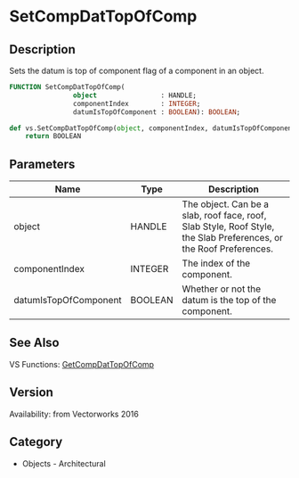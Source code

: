 # SetCompDatTopOfComp

## Description
Sets the datum is top of component flag of a component in an object.

```pascal
FUNCTION SetCompDatTopOfComp(
				object                : HANDLE;
				componentIndex        : INTEGER;
				datumIsTopOfComponent : BOOLEAN): BOOLEAN;
```

```python
def vs.SetCompDatTopOfComp(object, componentIndex, datumIsTopOfComponent):
    return BOOLEAN
```

## Parameters
|Name|Type|Description|
|---|---|---|
|object|HANDLE|The object. Can be a slab, roof face, roof, Slab Style, Roof Style, the Slab Preferences, or the Roof Preferences.|
|componentIndex|INTEGER|The index of the component.|
|datumIsTopOfComponent|BOOLEAN|Whether or not the datum is the top of the component.|

## See Also
VS Functions:
[GetCompDatTopOfComp](GetCompDatTopOfComp.md)

## Version
Availability: from Vectorworks 2016

## Category
* Objects - Architectural

